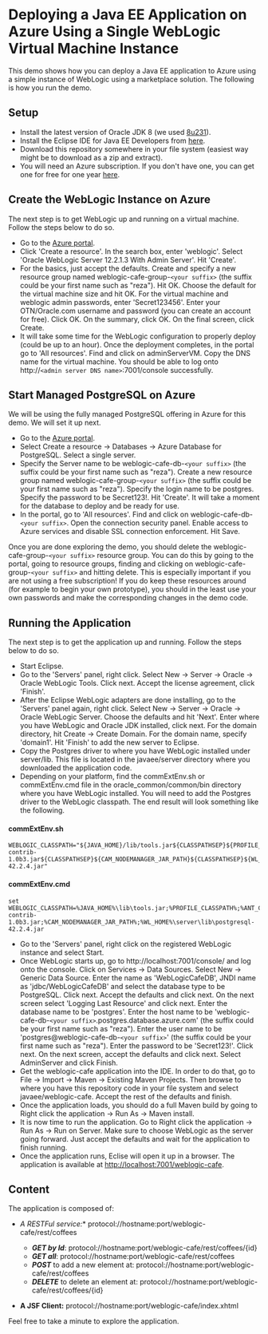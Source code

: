 # Deploying a Java EE Application on Azure Using a Single WebLogic Virtual Machine Instance
This demo shows how you can deploy a Java EE application to Azure using a simple instance of WebLogic using a marketplace solution. The following is how you run the demo.

## Setup

* Install the latest version of Oracle JDK 8 (we used [8u231](https://www.oracle.com/technetwork/java/javase/downloads/jdk8-downloads-2133151.html)).
* Install the Eclipse IDE for Java EE Developers from [here](https://www.eclipse.org/downloads/packages/).
* Download this repository somewhere in your file system (easiest way might be to download as a zip and extract).
* You will need an Azure subscription. If you don't have one, you can get one for free for one year [here](https://azure.microsoft.com/en-us/free).

## Create the WebLogic Instance on Azure
The next step is to get WebLogic up and running on a virtual machine. Follow the steps below to do so.
* Go to the [Azure portal](http://portal.azure.com).
* Click 'Create a resource'. In the search box, enter 'weblogic'. Select 'Oracle WebLogic Server 12.2.1.3 With Admin Server'. Hit 'Create'.
* For the basics, just accept the defaults. Create and specify a new resource group named weblogic-cafe-group-`<your suffix>` (the suffix could be your first name such as "reza"). Hit OK. Choose the default for the virtual machine size and hit OK. For the virtual machine and weblogic admin passwords, enter 'Secret123456'. Enter your OTN/Oracle.com username and password (you can create an account for free). Click OK. On the summary, click OK. On the final screen, click Create.
* It will take some time for the WebLogic configuration to properly deploy (could be up to an hour). Once the deployment completes, in the portal go to 'All resources'. Find and click on adminServerVM. Copy the DNS name for the virtual machine. You should be able to log onto http://`<admin server DNS name>`:7001/console successfully.

## Start Managed PostgreSQL on Azure
We will be using the fully managed PostgreSQL offering in Azure for this demo. We will set it up next. 

* Go to the [Azure portal](http://portal.azure.com).
* Select Create a resource -> Databases -> Azure Database for PostgreSQL. Select a single server.
* Specify the Server name to be weblogic-cafe-db-`<your suffix>` (the suffix could be your first name such as "reza"). Create a new resource group named weblogic-cafe-group-`<your suffix>` (the suffix could be your first name such as "reza"). Specify the login name to be postgres. Specify the password to be Secret123!. Hit 'Create'. It will take a moment for the database to deploy and be ready for use.
* In the portal, go to 'All resources'. Find and click on weblogic-cafe-db-`<your suffix>`. Open the connection security panel. Enable access to Azure services and disable SSL connection enforcement. Hit Save.

Once you are done exploring the demo, you should delete the weblogic-cafe-group-`<your suffix>` resource group. You can do this by going to the portal, going to resource groups, finding and clicking on weblogic-cafe-group-`<your suffix>` and hitting delete. This is especially important if you are not using a free subscription! If you do keep these resources around (for example to begin your own prototype), you should in the least use your own passwords and make the corresponding changes in the demo code.

## Running the Application
The next step is to get the application up and running. Follow the steps below to do so.
* Start Eclipse.
* Go to the 'Servers' panel, right click. Select New -> Server -> Oracle -> Oracle WebLogic Tools. Click next. Accept the license agreement, click 'Finish'.
* After the Eclipse WebLogic adapters are done installing, go to the 'Servers' panel again, right click. Select New -> Server -> Oracle -> Oracle WebLogic Server. Choose the defaults and hit 'Next'. Enter where you have WebLogic and Oracle JDK installed, click next. For the domain directory, hit Create -> Create Domain. For the domain name, specify 'domain1'. Hit 'Finish' to add the new server to Eclipse.
* Copy the Postgres driver to where you have WebLogic installed under server/lib. This file is located in the javaee/server directory where you downloaded the application code.
* Depending on your platform, find the commExtEnv.sh or commExtEnv.cmd file in the oracle_common/common/bin directory where you have WebLogic installed. You will need to add the Postgres driver to the WebLogic classpath. The end result will look something like the following.

#### commExtEnv.sh
```
WEBLOGIC_CLASSPATH="${JAVA_HOME}/lib/tools.jar${CLASSPATHSEP}${PROFILE_CLASSPATH}${CLASSPATHSEP}${ANT_CONTRIB}/ant-contrib-1.0b3.jar${CLASSPATHSEP}${CAM_NODEMANAGER_JAR_PATH}${CLASSPATHSEP}${WL_HOME}/server/lib/postgresql-42.2.4.jar"
```

#### commExtEnv.cmd
```
set WEBLOGIC_CLASSPATH=%JAVA_HOME%\lib\tools.jar;%PROFILE_CLASSPATH%;%ANT_CONTRIB%\ant-contrib-1.0b3.jar;%CAM_NODEMANAGER_JAR_PATH%;%WL_HOME%\server\lib\postgresql-42.2.4.jar
```

* Go to the 'Servers' panel, right click on the registered WebLogic instance and select Start.
* Once WebLogic starts up, go to http://localhost:7001/console/ and log onto the console. Click on Services -> Data Sources. Select New -> Generic Data Source. Enter the name as 'WebLogicCafeDB', JNDI name as 'jdbc/WebLogicCafeDB' and select the database type to be PostgreSQL. Click next. Accept the defaults and click next. On the next screen select 'Logging Last Resource' and click next. Enter the database name to be 'postgres'. Enter the host name to be 'weblogic-cafe-db-`<your suffix>`.postgres.database.azure.com' (the suffix could be your first name such as "reza"). Enter the user name to be 'postgres@weblogic-cafe-db-`<your suffix>`' (the suffix could be your first name such as "reza"). Enter the password to be 'Secret123!'. Click next. On the next screen, accept the defaults and click next. Select AdminServer and click Finish.
* Get the weblogic-cafe application into the IDE. In order to do that, go to File -> Import -> Maven -> Existing Maven Projects. Then browse to where you have this repository code in your file system and select javaee/weblogic-cafe. Accept the rest of the defaults and finish.
* Once the application loads, you should do a full Maven build by going to Right click the application -> Run As -> Maven install.
* It is now time to run the application. Go to Right click the application -> Run As -> Run on Server. Make sure to choose WebLogic as the server going forward. Just accept the defaults and wait for the application to finish running.
* Once the application runs, Eclise will open it up in a browser. The application is available at [http://localhost:7001/weblogic-cafe](http://localhost:8080/weblogic-cafe).

## Content

The application is composed of:

- **A RESTFul service*:** protocol://hostname:port/weblogic-cafe/rest/coffees

	- **_GET by Id_**: protocol://hostname:port/weblogic-cafe/rest/coffees/{id} 
	- **_GET all_**: protocol://hostname:port/weblogic-cafe/rest/coffees
	- **_POST_** to add a new element at: protocol://hostname:port/weblogic-cafe/rest/coffees
	- **_DELETE_** to delete an element at: protocol://hostname:port/weblogic-cafe/rest/coffees/{id}

- **A JSF Client:** protocol://hostname:port/weblogic-cafe/index.xhtml

Feel free to take a minute to explore the application.
